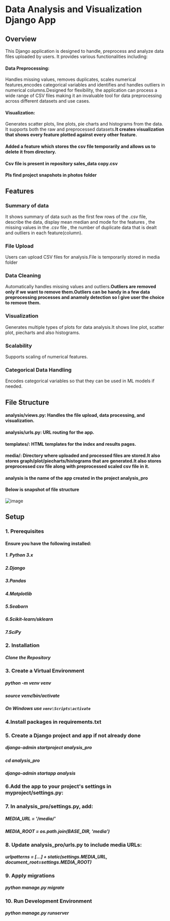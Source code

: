 # **Data Analysis and Visualization Django App**

## **Overview**
This Django application is designed to handle, preprocess and analyze data files uploaded by users. It provides various functionalities including:

#### Data Preprocessing: 
Handles missing values, removes duplicates, scales numerical features,encodes categorical variables and identifies and handles outliers in numerical columns.Designed for flexibility, the application can process a wide range of CSV files making it an invaluable tool for data preprocessing across different datasets and use cases.
#### Visualization:
Generates scatter plots, line plots, pie charts and histograms from the data. It supports both the raw and preprocessed datasets.**It creates visualization that shows every feature plotted against every other feature.**
#### Added a feature which stores the csv file temporarily and allows us to delete it from directory.

#### Csv file is present in repository sales_data copy.csv

#### Pls find project snapshots in photos folder

## Features
### Summary of data
It shows summary of data such as the first few rows of the .csv file, describe the data, display mean median and mode for the features , the missing values in the .csv file , the number of duplicate data that is dealt and outliers in each feature(column).
### **File Upload** 
Users can upload CSV files for analysis.File is temporarily stored in media folder
### Data Cleaning
Automatically handles missing values and outliers.**Outliers are removed only if we want to remove them.Outliers can be handy in a few data preprocessing processes and anamoly detection so I give user the choice to remove them.**
### Visualization
Generates multiple types of plots for data analysis.It shows line plot, scatter plot, piecharts and also histograms.
### Scalability
Supports scaling of numerical features.
### Categorical Data Handling 
Encodes categorical variables so that they can be used in ML models if needed.

## File Structure
#### analysis/views.py: Handles the file upload, data processing, and visualization.
#### analysis/urls.py: URL routing for the app.
#### templates/: HTML templates for the index and results pages.
#### media/: Directory where uploaded and processed files are stored.**It also stores graph/plot/piecharts/histograms that are generated.It also stores preprocessed csv file along with preprocessed scaled csv file in it.**
#### analysis is the name of the app created in the project analysis_pro

#### Below is snapshot of file structure
![image](https://github.com/user-attachments/assets/edcdda80-51c2-4797-8a84-0f15cf6ecd43)



## Setup
### 1. Prerequisites
#### Ensure you have the following installed:
##### 1. Python 3.x
##### 2.Django
##### 3.Pandas
##### 4.Matplotlib
##### 5.Seaborn
##### 6.Scikit-learn/sklearn
##### 7.SciPy

### 2. Installation
##### Clone the Repository

### 3. Create a Virtual Environment
##### python -m venv venv
##### source venv/bin/activate  
##### On Windows use `venv\Scripts\activate`

### 4.Install packages in requirements.txt

### 5. Create a Django project and app if not already done
##### django-admin startproject analysis_pro
##### cd analysis_pro
##### django-admin startapp analysis

### 6.Add the app to your project's settings in myproject/settings.py:

### 7. In analysis_pro/settings.py, add: 
##### MEDIA_URL = '/media/'
##### MEDIA_ROOT = os.path.join(BASE_DIR, 'media')

### 8. Update analysis_pro/urls.py to include media URLs:
##### urlpatterns = [...] + static(settings.MEDIA_URL, document_root=settings.MEDIA_ROOT)

### 9. Apply migrations
##### python manage.py migrate

### 10. Run Development Environment
##### python manage.py runserver








